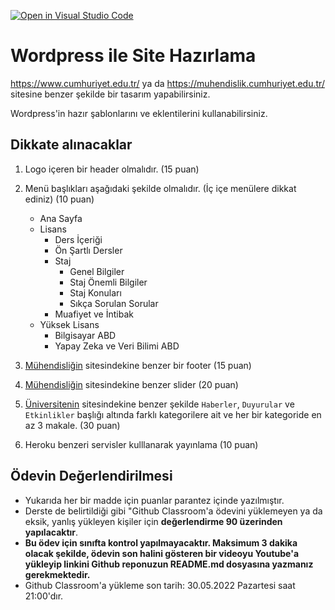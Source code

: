 [![Open in Visual Studio Code](https://classroom.github.com/assets/open-in-vscode-c66648af7eb3fe8bc4f294546bfd86ef473780cde1dea487d3c4ff354943c9ae.svg)](https://classroom.github.com/online_ide?assignment_repo_id=7861498&assignment_repo_type=AssignmentRepo)
# Wordpress ile Site Hazırlama

https://www.cumhuriyet.edu.tr/ ya da https://muhendislik.cumhuriyet.edu.tr/ sitesine benzer şekilde bir tasarım yapabilirsiniz.

Wordpress'in  hazır şablonlarını ve eklentilerini kullanabilirsiniz.

## Dikkate alınacaklar

1. Logo içeren bir header olmalıdır. (15 puan)

2. Menü başlıkları aşağıdaki şekilde olmalıdır. (İç içe menülere dikkat ediniz)  (10 puan)

    * Ana Sayfa
    * Lisans
      *  Ders İçeriği
      *  Ön Şartlı Dersler
      *  Staj
           * Genel Bilgiler
           * Staj Önemli Bilgiler
           * Staj Konuları
           * Sıkça Sorulan Sorular
      * Muafiyet ve İntibak
    * Yüksek Lisans
      * Bilgisayar ABD
      * Yapay Zeka ve Veri Bilimi ABD


3. [Mühendisliğin](https://muhendislik.cumhuriyet.edu.tr/) sitesindekine benzer bir footer (15 puan)
4. [Mühendisliğin](https://muhendislik.cumhuriyet.edu.tr/) sitesindekine benzer slider (20 puan)
5. [Üniversitenin](https://www.cumhuriyet.edu.tr/) sitesindekine benzer şekilde `Haberler`, `Duyurular` ve `Etkinlikler` başlığı altında farklı kategorilere ait ve her bir kategoride en az 3 makale.  (30 puan)
6. Heroku benzeri servisler kulllanarak yayınlama (10 puan)

## Ödevin Değerlendirilmesi

* Yukarıda her bir madde için puanlar parantez içinde yazılmıştır.
* Derste de belirtildiği gibi "Github Classroom'a ödevini yüklemeyen ya da eksik, yanlış yükleyen kişiler için **değerlendirme 90 üzerinden yapılacaktır**.
* **Bu ödev için sınıfta kontrol yapılmayacaktır. Maksimum 3 dakika olacak şekilde, ödevin son halini gösteren bir videoyu Youtube'a yükleyip linkini Github reponuzun README.md dosyasına yazmanız gerekmektedir.**
* Github Classroom'a yükleme son tarih: 30.05.2022 Pazartesi saat 21:00'dır.



      
  

